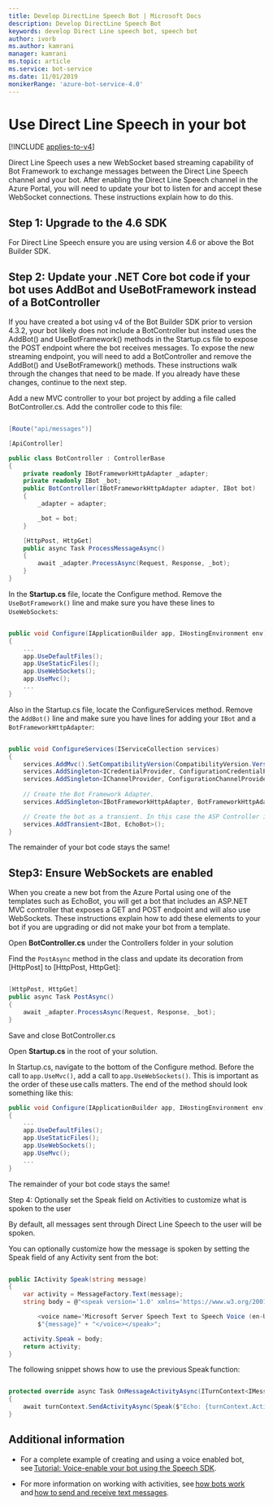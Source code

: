 ```yaml
---
title: Develop DirectLine Speech Bot | Microsoft Docs
description: Develop DirectLine Speech Bot
keywords: develop Direct Line speech bot, speech bot
author: ivorb
ms.author: kamrani
manager: kamrani
ms.topic: article
ms.service: bot-service
ms.date: 11/01/2019
monikerRange: 'azure-bot-service-4.0'
---
```


# Use Direct Line Speech in your bot

[!INCLUDE [applies-to-v4](includes/applies-to.md)]

Direct Line Speech uses a new WebSocket based streaming capability of Bot Framework to exchange messages between the Direct Line Speech channel and your bot. After enabling the Direct Line Speech channel in the Azure Portal, you will need to update your bot to listen for and accept these WebSocket connections. These instructions explain how to do this.  

## Step 1: Upgrade to the 4.6 SDK 

For Direct Line Speech ensure you are using version 4.6 or above the Bot Builder SDK. 

## Step 2: Update your .NET Core bot code if your bot uses AddBot and UseBotFramework instead of a BotController 

If you have created a bot using v4 of the Bot Builder SDK prior to version 4.3.2, your bot likely does not include a BotController but instead uses the AddBot() and UseBotFramework() methods in the Startup.cs file to expose the POST endpoint where the bot receives messages. To expose the new streaming endpoint, you will need to add a BotController and remove the AddBot() and UseBotFramework() methods. These instructions walk through the changes that need to be made. If you already have these changes, continue to the next step. 

Add a new MVC controller to your bot project by adding a file called BotController.cs. Add the controller code to this file: 

```cs

[Route("api/messages")] 

[ApiController] 

public class BotController : ControllerBase 
{ 
    private readonly IBotFrameworkHttpAdapter _adapter; 
    private readonly IBot _bot; 
    public BotController(IBotFrameworkHttpAdapter adapter, IBot bot) 
    { 
        _adapter = adapter; 

        _bot = bot; 
    } 

    [HttpPost, HttpGet] 
    public async Task ProcessMessageAsync() 
    { 
        await _adapter.ProcessAsync(Request, Response, _bot); 
    } 
} 
```

In the **Startup.cs** file, locate the Configure method. Remove the `UseBotFramework()` line and make sure you have these lines to `UseWebSockets`: 

```cs

public void Configure(IApplicationBuilder app, IHostingEnvironment env) 
{ 
    ... 
    app.UseDefaultFiles(); 
    app.UseStaticFiles(); 
    app.UseWebSockets(); 
    app.UseMvc(); 
    ... 
} 
```

Also in the Startup.cs file, locate the ConfigureServices method. Remove the `AddBot()` line and make sure you have lines for adding your `IBot` and a `BotFrameworkHttpAdapter`: 

```cs

public void ConfigureServices(IServiceCollection services) 
{ 
    services.AddMvc().SetCompatibilityVersion(CompatibilityVersion.Version_2_1); 
    services.AddSingleton<ICredentialProvider, ConfigurationCredentialProvider>(); 
    services.AddSingleton<IChannelProvider, ConfigurationChannelProvider>(); 
    
    // Create the Bot Framework Adapter. 
    services.AddSingleton<IBotFrameworkHttpAdapter, BotFrameworkHttpAdapter>(); 

    // Create the bot as a transient. In this case the ASP Controller is expecting an IBot. 
    services.AddTransient<IBot, EchoBot>(); 
} 
```

The remainder of your bot code stays the same! 

## Step3: Ensure WebSockets are enabled 

When you create a new bot from the Azure Portal using one of the templates such as EchoBot, you will get a bot that includes an ASP.NET MVC controller that exposes a GET and POST endpoint and will also use WebSockets. These instructions explain how to add these elements to your bot if you are upgrading or did not make your bot from a template. 

Open **BotController.cs** under the Controllers folder in your solution 

Find the `PostAsync` method in the class and update its decoration from [HttpPost] to [HttpPost, HttpGet]: 

```cs

[HttpPost, HttpGet] 
public async Task PostAsync() 
{ 
    await _adapter.ProcessAsync(Request, Response, _bot); 
} 
```

Save and close BotController.cs 

Open **Startup.cs** in the root of your solution. 

In Startup.cs, navigate to the bottom of the Configure method. Before the call to `app.UseMvc()`, add a call to `app.UseWebSockets()`. This is important as the order of these use calls matters. The end of the method should look something like this: 

```cs
public void Configure(IApplicationBuilder app, IHostingEnvironment env) 
{ 
    ... 
    app.UseDefaultFiles(); 
    app.UseStaticFiles(); 
    app.UseWebSockets(); 
    app.UseMvc(); 
    ... 
} 

```
The remainder of your bot code stays the same! 

 

Step 4: Optionally set the Speak field on Activities to customize what is spoken to the user 

By default, all messages sent through Direct Line Speech to the user will be spoken.  

You can optionally customize how the message is spoken by setting the Speak field of any Activity sent from the bot: 

```cs 

public IActivity Speak(string message) 
{ 
    var activity = MessageFactory.Text(message); 
    string body = @"<speak version='1.0' xmlns='https://www.w3.org/2001/10/synthesis' xml:lang='en-US'> 

        <voice name='Microsoft Server Speech Text to Speech Voice (en-US, JessaRUS)'>" + 
        $"{message}" + "</voice></speak>"; 

    activity.Speak = body; 
    return activity; 
} 
```

The following snippet shows how to use the previous Speak function: 

```cs

protected override async Task OnMessageActivityAsync(ITurnContext<IMessageActivity> turnContext, CancellationToken cancellationToken) 
{ 
    await turnContext.SendActivityAsync(Speak($"Echo: {turnContext.Activity.Text}"), cancellationToken); 
} 
``` 

## Additional information 

- For a complete example of creating and using a voice enabled bot, see [Tutorial: Voice-enable your bot using the Speech SDK](https://docs.microsoft.com/azure/cognitive-services/speech-service/tutorial-voice-enable-your-bot-speech-sdk). 

- For more information on working with activities, see [how bots work](https://docs.microsoft.com/azure/bot-service/bot-builder-basics) and [how to send and receive text messages](https://docs.microsoft.com/azure/bot-service/bot-builder-howto-send-messages?view=azure-bot-service-4.0).
